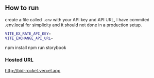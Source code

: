 ## How to run

create a file called `.env` with your API key and API URL, I have commited .env.local for simplicity and it should not done in a production setup.

```bash
VITE_EX_RATE_API_KEY=
VITE_EXCHANGE_API_URL=
```

npm install
npm run storybook

### Hosted URL

http://bid-rocket.vercel.app
